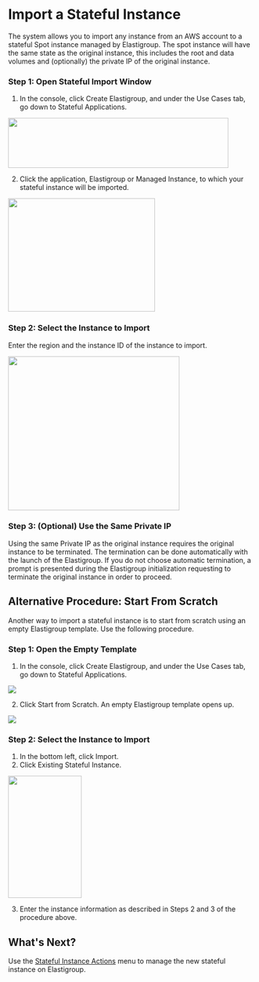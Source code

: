 # Import a Stateful Instance

The system allows you to import any instance from an AWS account to a stateful Spot instance managed by Elastigroup. The spot instance will have the same state as the original instance, this includes the root and data volumes and (optionally) the private IP of the original instance.

### Step 1: Open Stateful Import Window

1. In the console, click Create Elastigroup, and under the Use Cases tab, go down to Stateful Applications.

<img src="/elastigroup/_media/stateful-import-01.png" width="450" height="102" />

2. Click the application, Elastigroup or Managed Instance, to which your stateful instance will be imported.

<img src="/elastigroup/_media/stateful-import-02.png" width="300" height="231" />

### Step 2: Select the Instance to Import

Enter the region and the instance ID of the instance to import.

<img src="/elastigroup/_media/stateful-import-03.png" width="350" height="314" />

### Step 3: (Optional) Use the Same Private IP

Using the same Private IP as the original instance requires the original instance to be terminated. The termination can be done automatically with the launch of the Elastigroup. If you do not choose automatic termination, a prompt is presented during the Elastigroup initialization requesting to terminate the original instance in order to proceed.

## Alternative Procedure: Start From Scratch

Another way to import a stateful instance is to start from scratch using an empty Elastigroup template. Use the following procedure.

### Step 1: Open the Empty Template

1. In the console, click Create Elastigroup, and under the Use Cases tab, go down to Stateful Applications.

<img src="/elastigroup/_media/stateful-import-04.png" />

2. Click Start from Scratch. An empty Elastigroup template opens up.

<img src="/elastigroup/_media/stateful-import-05.png" />

### Step 2: Select the Instance to Import

1. In the bottom left, click Import.
2. Click Existing Stateful Instance.

<img src="/elastigroup/_media/stateful-import-06.png" width="150" height="249" />

3. Enter the instance information as described in Steps 2 and 3 of the procedure above.

## What's Next?

Use the [Stateful Instance Actions](elastigroup/features/stateful-instance/stateful-instance-actions.md) menu to manage the new stateful instance on Elastigroup.
